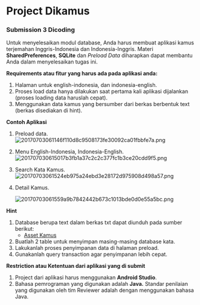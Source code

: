 
# **Project Dikamus**
### Submission 3 Dicoding
Untuk menyelesaikan modul database, Anda harus membuat aplikasi kamus terjemahan Inggris-Indonesia dan Indonesia-Inggris. Materi  **SharedPreferences**,  **SQLite**  dan  _Preload Data_  diharapkan dapat membantu Anda dalam menyelesaikan tugas ini.

**Requirements atau fitur yang harus ada pada aplikasi anda:**

1.  Halaman untuk english-indonesia, dan indonesia-english.
2.  Proses load data hanya dilakukan saat pertama kali aplikasi dijalankan (proses loading data haruslah cepat).
3.  Menggunakan data kamus yang bersumber dari berkas berbentuk text (berkas disediakan di hint).



**Contoh Aplikasi**

1.  Preload data.
    ![20170703061146f110d8c9508173fe30092ca01fbbfe7a.png](https://dicodingacademy.blob.core.windows.net/academies/20170703061146f110d8c9508173fe30092ca01fbbfe7a.png)
2.  Menu English-Indonesia, Indonesia-English.
    ![201707030615017b3fb1a37c2c2c377fc1b3ce20cdd9f5.png](https://dicodingacademy.blob.core.windows.net/academies/201707030615017b3fb1a37c2c2c377fc1b3ce20cdd9f5.png)

3.  Search Kata Kamus.
    ![20170703061524eb975a24ebd3e28172d975908d498a57.png](https://dicodingacademy.blob.core.windows.net/academies/20170703061524eb975a24ebd3e28172d975908d498a57.png)

4.  Detail Kamus.

    ![20170703061559a9b7842442b673c1013bde0d0e55a5bc.png](https://dicodingacademy.blob.core.windows.net/academies/20170703061559a9b7842442b673c1013bde0d0e55a5bc.png)

**Hint**

1.  Database berupa text dalam berkas txt dapat diunduh pada sumber berikut:
    -   [Asset Kamus](https://gifdicoding.blob.core.windows.net/academyandroid/assets_database_quiz_kamus.rar)
2.  Buatlah 2 table untuk menyimpan masing-masing database kata.
3.  Lakukanlah proses penyimpanan data di halaman preload.
4.  Gunakanlah query transaction agar penyimpanan lebih cepat.



**Restriction atau Ketentuan dari aplikasi yang di submit**

1.  Project dari aplikasi harus menggunakan  **Android Studio**.
2.  Bahasa pemrograman yang digunakan adalah  **Java.**  Standar penilaian yang digunakan oleh tim Reviewer adalah dengan menggunakan bahasa Java.